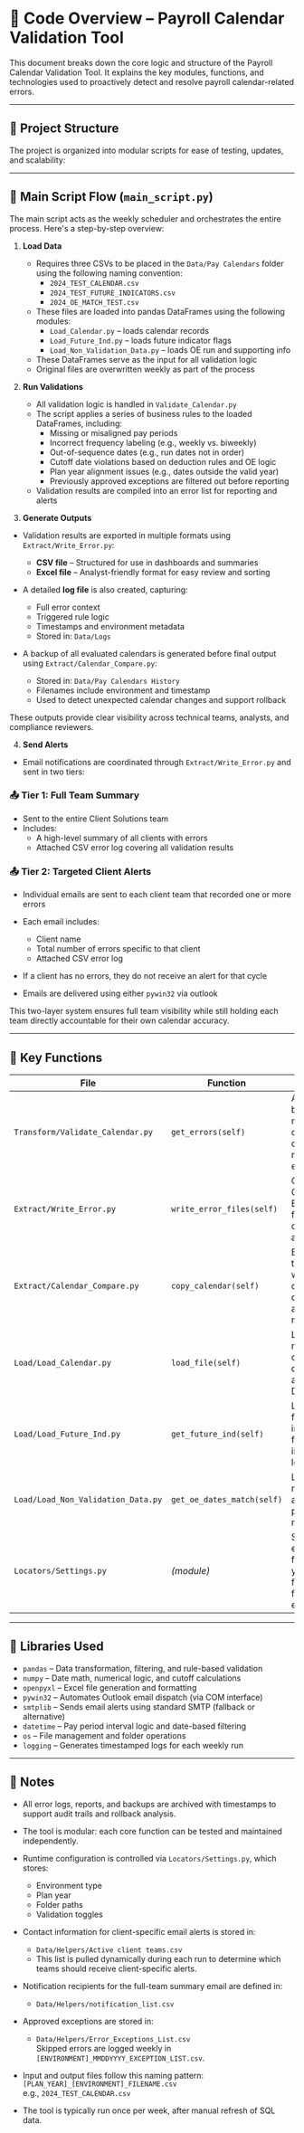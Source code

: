 # 🧠 Code Overview – Payroll Calendar Validation Tool

This document breaks down the core logic and structure of the Payroll Calendar Validation Tool. It explains the key modules, functions, and technologies used to proactively detect and resolve payroll calendar-related errors.

---

## 🧱 Project Structure

The project is organized into modular scripts for ease of testing, updates, and scalability:

---

## 🔄 Main Script Flow (`main_script.py`)

The main script acts as the weekly scheduler and orchestrates the entire process. Here's a step-by-step overview:

1. **Load Data**
   - Requires three CSVs to be placed in the `Data/Pay Calendars` folder using the following naming convention:
     - `2024_TEST_CALENDAR.csv`
     - `2024_TEST_FUTURE_INDICATORS.csv`
     - `2024_OE_MATCH_TEST.csv`
   - These files are loaded into pandas DataFrames using the following modules:
     - `Load_Calendar.py` – loads calendar records  
     - `Load_Future_Ind.py` – loads future indicator flags  
     - `Load_Non_Validation_Data.py` – loads OE run and supporting info
   - These DataFrames serve as the input for all validation logic
   - Original files are overwritten weekly as part of the process


2. **Run Validations**
   - All validation logic is handled in `Validate_Calendar.py`
   - The script applies a series of business rules to the loaded DataFrames, including:
     - Missing or misaligned pay periods
     - Incorrect frequency labeling (e.g., weekly vs. biweekly)
     - Out-of-sequence dates (e.g., run dates not in order)
     - Cutoff date violations based on deduction rules and OE logic
     - Plan year alignment issues (e.g., dates outside the valid year)
     - Previously approved exceptions are filtered out before reporting
   - Validation results are compiled into an error list for reporting and alerts


3. **Generate Outputs**

- Validation results are exported in multiple formats using `Extract/Write_Error.py`:
  - **CSV file** – Structured for use in dashboards and summaries
  - **Excel file** – Analyst-friendly format for easy review and sorting

- A detailed **log file** is also created, capturing:
  - Full error context
  - Triggered rule logic
  - Timestamps and environment metadata
  - Stored in: `Data/Logs`

- A backup of all evaluated calendars is generated before final output using `Extract/Calendar_Compare.py`:
  - Stored in: `Data/Pay Calendars History`
  - Filenames include environment and timestamp
  - Used to detect unexpected calendar changes and support rollback

These outputs provide clear visibility across technical teams, analysts, and compliance reviewers.


4. **Send Alerts**

- Email notifications are coordinated through `Extract/Write_Error.py` and sent in two tiers:

### 📤 Tier 1: Full Team Summary
- Sent to the entire Client Solutions team
- Includes:
  - A high-level summary of all clients with errors
  - Attached CSV error log covering all validation results

### 📤 Tier 2: Targeted Client Alerts
- Individual emails are sent to each client team that recorded one or more errors
- Each email includes:
  - Client name
  - Total number of errors specific to that client
  - Attached CSV error log

- If a client has no errors, they do not receive an alert for that cycle
- Emails are delivered using either `pywin32` via outlook

This two-layer system ensures full team visibility while still holding each team directly accountable for their own calendar accuracy.

---

## 🧪 Key Functions

| File                              | Function                      | Purpose                                                            |
|-----------------------------------|-------------------------------|--------------------------------------------------------------------|
| `Transform/Validate_Calendar.py`  | `get_errors(self)`            | Applies all business rules to calendar data and returns error list |
| `Extract/Write_Error.py`          | `write_error_files(self)`     | Generates CSV and Excel error files and dispatches alert emails    |
| `Extract/Calendar_Compare.py`     | `copy_calendar(self)`         | Backs up the current week's calendar data for audit and rollback   |
| `Load/Load_Calendar.py`           | `load_file(self)`             | Loads the main calendar dataset into a DataFrame                   |
| `Load/Load_Future_Ind.py`         | `get_future_ind(self)`        | Loads future indicator flags used in cutoff logic                  |
| `Load/Load_Non_Validation_Data.py`| `get_oe_dates_match(self)`    | Loads OE run date and first pay period match data                  |
| `Locators/Settings.py`            | *(module)*                    | Stores environment flags, plan year, and file paths for execution  |

---

## 🧰 Libraries Used

- `pandas` – Data transformation, filtering, and rule-based validation  
- `numpy` – Date math, numerical logic, and cutoff calculations  
- `openpyxl` – Excel file generation and formatting  
- `pywin32` – Automates Outlook email dispatch (via COM interface)  
- `smtplib` – Sends email alerts using standard SMTP (fallback or alternative)  
- `datetime` – Pay period interval logic and date-based filtering  
- `os` – File management and folder operations  
- `logging` – Generates timestamped logs for each weekly run

---

## 📌 Notes

- All error logs, reports, and backups are archived with timestamps to support audit trails and rollback analysis.
- The tool is modular: each core function can be tested and maintained independently.
- Runtime configuration is controlled via `Locators/Settings.py`, which stores:
  - Environment type
  - Plan year
  - Folder paths
  - Validation toggles

- Contact information for client-specific email alerts is stored in:  
  - `Data/Helpers/Active client teams.csv`
  - This list is pulled dynamically during each run to determine which teams should receive client-specific alerts.

- Notification recipients for the full-team summary email are defined in:  
  - `Data/Helpers/notification_list.csv`

- Approved exceptions are stored in:  
  - `Data/Helpers/Error_Exceptions_List.csv`  
  Skipped errors are logged weekly in `[ENVIRONMENT]_MMDDYYYY_EXCEPTION_LIST.csv`.

- Input and output files follow this naming pattern:  
  `[PLAN_YEAR]_[ENVIRONMENT]_FILENAME.csv`  
  e.g., `2024_TEST_CALENDAR.csv`

- The tool is typically run once per week, after manual refresh of SQL data.

